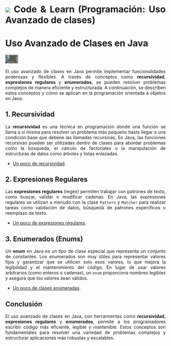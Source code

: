 <div align="justify">

# <img src=../../../../images/coding-book.png width="40"> Code & Learn (Programación: Uso Avanzado de clases)

# Uso Avanzado de Clases en Java

<img src=images/uso-avanzado.png width="40">

El uso avanzado de clases en Java permite implementar funcionalidades poderosas y flexibles. A través de conceptos como **recursividad**, **expresiones regulares** y **enumerados**, se pueden resolver problemas complejos de manera eficiente y estructurada. A continuación, se describen estos conceptos y cómo se aplican en la programación orientada a objetos en Java.

## 1. Recursividad

La **recursividad** es una técnica en programación donde una función se llama a sí misma para resolver un problema más pequeño hasta llegar a una condición base que detiene las llamadas recursivas. En Java, las funciones recursivas pueden ser utilizadas dentro de clases para abordar problemas como la búsqueda, el cálculo de factoriales o la manipulación de estructuras de datos como árboles y listas enlazadas.

- [Un poco de recursividad](RECUSIVIDAD.md).

## 2. Expresiones Regulares

Las **expresiones regulares** (regex) permiten trabajar con patrones de texto, como buscar, validar o modificar cadenas. En Java, las expresiones regulares se utilizan a menudo con la clase `Pattern` y `Matcher` para realizar tareas como validación de datos, búsqueda de patrones específicos o reemplazo de texto.

- [Un poco de expresiones regulares](EXPRESIONES-REGULARES.md).

## 3. Enumerados (Enums)

Un **enum** en Java es un tipo de clase especial que representa un conjunto de constantes. Los enumerados son muy útiles para representar valores fijos y garantizar que se utilicen solo esos valores, lo que mejora la legibilidad y el mantenimiento del código. En lugar de usar valores arbitrarios (como enteros o cadenas), un `enum` proporciona nombres legibles y asegura que los valores sean válidos.

- [Un poco de clases enumeradas](ENUMERADOS.md).

## Conclusión

El uso avanzado de clases en Java, con herramientas como **recursividad**, **expresiones regulares** y **enumerados**, permite a los programadores escribir código más eficiente, legible y mantenible. Estos conceptos son fundamentales para resolver una variedad de problemas complejos y estructurar aplicaciones más robustas y escalables.

</div>